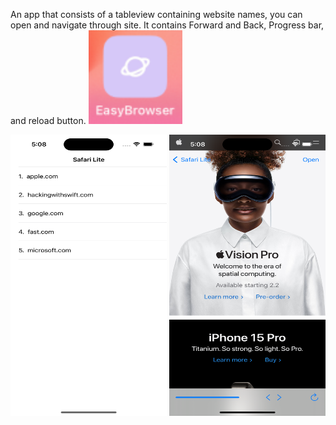 An app that consists of a tableview containing website names, you can open and navigate through site. It contains Forward and Back, Progress bar, and reload button.
<img src="https://github.com/zeeshan2k2/Project-4---EasyBrowser/blob/main/EB%20-%20App%20icon.png" width="150" height="150">
 
<img src="https://github.com/zeeshan2k2/Project-4---EasyBrowser/blob/main/Screen%201.png" width="250" height="450">
<img src="https://github.com/zeeshan2k2/Project-4---EasyBrowser/blob/main/Screen%202.png" width="250" height="450">

